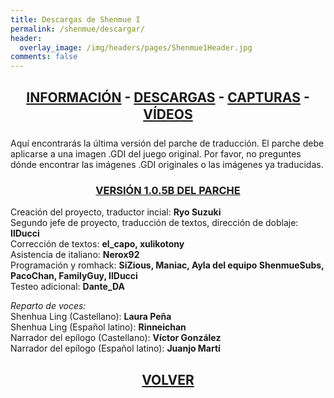 ```yaml
---
title: Descargas de Shenmue I
permalink: /shenmue/descargar/
header:
  overlay_image: /img/headers/pages/Shenmue1Header.jpg
comments: false
---
```

<h2 style="text-align: center;"><strong><a href="/shenmue/informacion/">INFORMACIÓN</a> - <a href="/shenmue/descargar/">DESCARGAS</a> - <a href="/shenmue/capturas/">CAPTURAS</a> - <a href="/shenmue/videos/">VÍDEOS</a></strong></h2>  
Aquí encontrarás la última versión del parche de traducción. El parche debe aplicarse 
a una imagen .GDI del juego original. Por favor, no preguntes dónde encontrar las imágenes 
.GDI originales o las imágenes ya traducidas.

<h3 style="text-align: center;"><a href="http://www.mediafire.com/download/1m6fenyl53bih70/ShenmueIEnEspa%C3%B1ol105b.7z" target="_blank">VERSIÓN 1.0.5B DEL PARCHE</a></h3>

Creación del proyecto, traductor incial: **Ryo Suzuki**  
Segundo jefe de proyecto, traducción de textos, dirección de doblaje: **IlDucci**  
Corrección de textos: **el_capo, xulikotony**  
Asistencia de italiano: **Nerox92**  
Programación y romhack: **SiZious, Maniac, Ayla del equipo ShenmueSubs, PacoChan, FamilyGuy, IlDucci**  
Testeo adicional: **Dante_DA**

_Reparto de voces:_  
Shenhua Ling (Castellano): **Laura Peña**  
Shenhua Ling (Español latino): **Rinneichan**  
Narrador del epílogo (Castellano): **Víctor González**  
Narrador del epílogo (Español latino): **Juanjo Martí**

<h2 style="text-align: center;"><strong><a href="/shenmue/">VOLVER</a></strong></h2>



